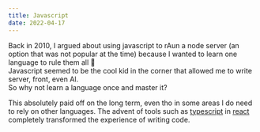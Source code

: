 ```yaml
---
title: Javascript
date: 2022-04-17
---
```


Back in 2010, I argued about using javascript to rAun a node server (an option that was not popular at the time) because I wanted to learn one language to rule them all 🤟\
Javascript seemed to be the cool kid in the corner that allowed me to write server, front, even AI.\
So why not learn a language once and master it?

This absolutely paid off on the long term, even tho in some areas I do need to rely on other languages.
The advent of tools such as [typescript](g1qgghf3) in [react](d7pxyrpp) completely transformed the experience of writing code.
